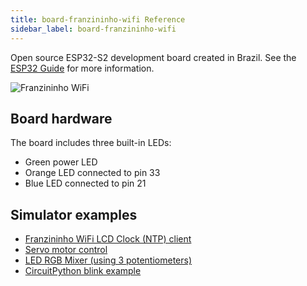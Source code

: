 ```yaml
---
title: board-franzininho-wifi Reference
sidebar_label: board-franzininho-wifi
---
```


Open source ESP32-S2 development board created in Brazil. See the [ESP32 Guide](../guides/esp32) for more information.

![Franzininho WiFi](https://raw.githubusercontent.com/wokwi/wokwi-boards/master/boards/franzininho-wifi/board.svg)

## Board hardware

The board includes three built-in LEDs:

- Green power LED
- Orange LED connected to pin 33
- Blue LED connected to pin 21

## Simulator examples

- [Franzininho WiFi LCD Clock (NTP) client](https://wokwi.com/projects/323796775459619410)
- [Servo motor control](https://wokwi.com/projects/327061759288410708)
- [LED RGB Mixer (using 3 potentiometers)](https://wokwi.com/projects/324682033130373716)
- [CircuitPython blink example](https://wokwi.com/projects/313606939786347074)
